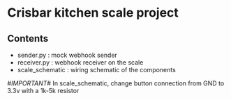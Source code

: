 # Crisbar kitchen scale project
## Contents
- sender.py : mock webhook sender
- receiver.py : webhook receiver on the scale
- scale_schematic : wiring schematic of the components

#*IMPORTANT*#
In scale_schematic, change button connection from GND to 3.3v with a 1k-5k resistor
